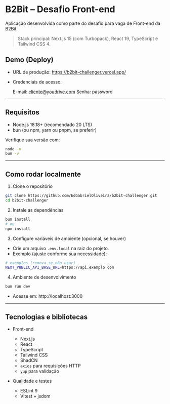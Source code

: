# B2Bit – Desafio Front-end

Aplicação desenvolvida como parte do desafio para vaga de Front-end da B2Bit.

> Stack principal: Next.js 15 (com Turbopack), React 19, TypeScript e Tailwind CSS 4.

## Demo (Deploy)

- URL de produção: https://b2bit-challenger.vercel.app/

- Credenciais de acesso:
  
    E-mail: cliente@youdrive.com
    Senha: password

---

## Requisitos

- Node.js 18.18+ (recomendado 20 LTS)
- bun (ou npm, yarn ou pnpm, se preferir)

Verifique sua versão com:
```bash
node -v
bun -v
```

---

## Como rodar localmente

1) Clone o repositório
```bash
git clone https://github.com/EdGabrielOliveira/b2bit-challenger.git
cd b2bit-challenger
```

2) Instale as dependências
```bash
bun install
# ou
npm install
```

3) Configure variáveis de ambiente (opcional, se houver)
- Crie um arquivo `.env.local` na raiz do projeto.
- Exemplo (ajuste conforme sua necessidade):
```bash
# exemplos (remova se não usar)
NEXT_PUBLIC_API_BASE_URL=https://api.exemplo.com
```

4) Ambiente de desenvolvimento
```bash
bun run dev
```
- Acesse em: http://localhost:3000

---

## Tecnologias e bibliotecas

- Front-end
  - Next.js
  - React
  - TypeScript
  - Tailwind CSS
  - ShadCN
  - `axios` para requisições HTTP
  - `yup` para validação

- Qualidade e testes
  - ESLint 9
  - Vitest + jsdom

